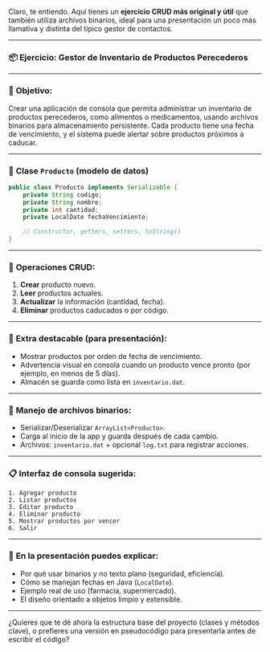 Claro, te entiendo. Aquí tienes un **ejercicio CRUD más original y útil** que también utiliza archivos binarios, ideal para una presentación un poco más llamativa y distinta del típico gestor de contactos.

---

### 📦 **Ejercicio: Gestor de Inventario de Productos Perecederos**

---

### 🎯 **Objetivo:**

Crear una aplicación de consola que permita administrar un inventario de productos perecederos, como alimentos o medicamentos, usando archivos binarios para almacenamiento persistente. Cada producto tiene una fecha de vencimiento, y el sistema puede alertar sobre productos próximos a caducar.

---

### 🧱 **Clase `Producto` (modelo de datos)**

```java
public class Producto implements Serializable {
    private String codigo;
    private String nombre;
    private int cantidad;
    private LocalDate fechaVencimiento;

    // Constructor, getters, setters, toString()
}
```

---

### 🔁 **Operaciones CRUD:**

1. **Crear** producto nuevo.
2. **Leer** productos actuales.
3. **Actualizar** la información (cantidad, fecha).
4. **Eliminar** productos caducados o por código.

---

### 🚨 **Extra destacable (para presentación):**

* Mostrar productos por orden de fecha de vencimiento.
* Advertencia visual en consola cuando un producto vence pronto (por ejemplo, en menos de 5 días).
* Almacén se guarda como lista en `inventario.dat`.

---

### 💾 **Manejo de archivos binarios:**

* Serializar/Deserializar `ArrayList<Producto>`.
* Carga al inicio de la app y guarda después de cada cambio.
* Archivos: `inventario.dat` + opcional `log.txt` para registrar acciones.

---

### 📋 **Interfaz de consola sugerida:**

```
1. Agregar producto
2. Listar productos
3. Editar producto
4. Eliminar producto
5. Mostrar productos por vencer
6. Salir
```

---

### 🎤 **En la presentación puedes explicar:**

* Por qué usar binarios y no texto plano (seguridad, eficiencia).
* Cómo se manejan fechas en Java (`LocalDate`).
* Ejemplo real de uso (farmacia, supermercado).
* El diseño orientado a objetos limpio y extensible.

---

¿Quieres que te dé ahora la estructura base del proyecto (clases y métodos clave), o prefieres una versión en pseudocódigo para presentarla antes de escribir el código?
